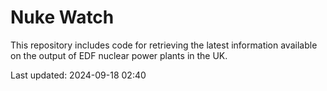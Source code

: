 # Nuke Watch

This repository includes code for retrieving the latest information available on the output of EDF nuclear power plants in the UK.

Last updated: 2024-09-18 02:40